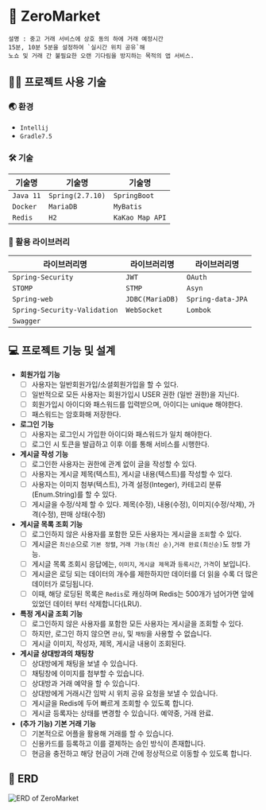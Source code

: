  # 🎁 ZeroMarket
 
    설명 : 중고 거래 서비스에 상호 동의 하에 거래 예정시간
    15분, 10분 5분을 설정하여 `실시간 위치 공유`해
    노쇼 및 거래 간 불필요한 오랜 기다림을 방지하는 목적의 앱 서비스.
    
## 👨‍💻 프로젝트 사용 기술    
  
### 🌏 환경 
  - `Intellij`
  -  `Gradle7.5`
### 🛠️ 기술 
|기술명|기술명|기술명|
|------|---|---|
|`Java 11`|`Spring(2.7.10)`|`SpringBoot`|
|`Docker`|`MariaDB`|`MyBatis`|
|`Redis`|`H2`|`KaKao Map API`|

 ### :pushpin: 활용 라이브러리 
 |라이브러리명|라이브러리명|라이브러리명|
|------|---|---|
|`Spring-Security`|`JWT`|`OAuth`|
|`STOMP`|`STMP`|`Asyn`|
|`Spring-web`|`JDBC(MariaDB)`|`Spring-data-JPA`|
|`Spring-Security-Validation`|`WebSocket`|`Lombok`|
|`Swagger`|||
    
## 💻 프로젝트 기능 및 설계

- **회원가입 기능**
    - [ ] 사용자는 일반회원가입/소셜회원가입을 할 수 있다.
    - [ ] 일반적으로 모든 사용자는 회원가입시 USER 권한 (일반 권한)을 지닌다.
    - [ ] 회원가입시 아이디와 패스워드를 입력받으며, 아이디는 unique 해야한다.
    - [ ] 패스워드는 암호화해 저장한다.

- **로그인 기능**
    - [ ] 사용자는 로그인시 가입한 아이디와 패스워드가 일치 해야한다. 
    - [ ] 로그인 시 토큰을 발급하고 이후 이를 통해 서비스를 시행한다.
  
- **게시글 작성 기능**
  - [ ] 로그인한 사용자는 권한에 관계 없이 글을 작성할 수 있다.
  - [ ] 사용자는 게시글 제목(텍스트), 게시글 내용(텍스트)를 작성할 수 있다.
  - [ ] 사용자는 이미지 첨부(텍스트), 가격 설정(Integer), 카테고리 분류(Enum.String)를 할 수 있다.
  - [ ] 게시글을 수정/삭제 할 수 있다. 제목(수정), 내용(수정), 이미지(수정/삭제), 가격(수정), 판매 상태(수정)

- **게시글 목록 조회 기능**
  - [ ] 로그인하지 않은 사용자를 포함한 모든 사용자는 게시글을 `조회`할 수 있다.
  - [ ] 게시글은 `최신순`으로 `기본 정렬`, `거래 가능(최신 순)`,`거래 완료(최신순)`도 `정렬` 가능.
  - [ ] 게시글 목록 조회시 응답에는, `이미지`, `게시글 제목`과 `등록시간`, `가격`이 보입니다.
  - [ ] 게시글은 로딩 되는 데이터의 개수를 제한하지만 데이터를 더 읽을 수록 더 많은 데이터가 로딩됩니다.
  - [ ]  이때, 해당 로딩된 목록은 `Redis`로 캐싱하며 Redis는 500개가 넘어가면 앞에 있었던 데이터 부터 삭제합니다(LRU).

- **특정 게시글 조회 기능**
  - [ ] 로그인하지 않은 사용자를 포함한 모든 사용자는 게시글을 조회할 수 있다.
  - [ ] 하지만, 로그인 하지 않으면 `관심`, 및 `채팅`을 사용할 수 없습니다.
  - [ ] 게시글 이미지, 작성자, 제목, 게시글 내용이 조회된다.

- **게시글 상대방과의 채팅창**
  - [ ] 상대방에게 채팅을 보낼 수 있습니다.
  - [ ] 채팅창에 이미지를 첨부할 수 있습니다.
  - [ ] 상대방과 거래 예약을 할 수 있습니다.
  - [ ] 상대방에게 거래시간 임박 시 위치 공유 요청을 보낼 수 있습니다.
  - [ ] 게시글을 Redis에 두어 빠르게 조회할 수 있도록 합니다.
  - [ ] 게시글 등록자는 상태를 변경할 수 있습니다. 예약중, 거래 완료.
  
- **(추가 기능) 기본 거래 기능**
  - [ ] 기본적으로 어플을 활용해 거래를 할 수 있습니다.
  - [ ] 신용카드를 등록하고 이를 결제하는 승인 방식이 존재합니다.
  - [ ] 현금을 충전하고 해당 현금이 거래 간에 정상적으로 이동할 수 있도록 합니다.
  
## 📑 ERD
![ERD of ZeroMarket](https://user-images.githubusercontent.com/61614348/236487318-0763ea37-4f67-49c7-b762-60e345d64456.png)


